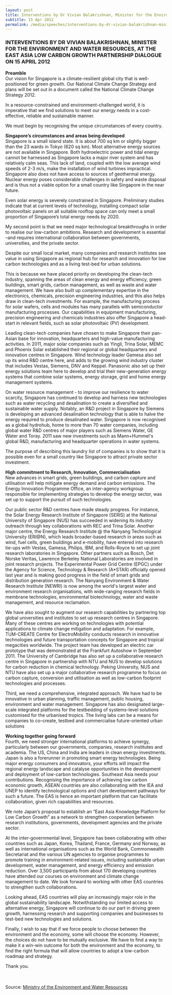 ```yaml
---
layout: post
title: Interventions by Dr Vivian Balakrishnan, Minister for the Environment and Water Resources, at the East Asia Low Carbon Growth Partnership Dialogue on 15 April 2012
subtitle: 15 Apr 2012
permalink: /media/speeches/interventions-by-dr-vivian-balakrishnan-minister-for-the-environment-and-water-resources-at-the-east-asia-low-carbon-growth-partnership-dialogue-on-15-april-2012
---
```


### INTERVENTIONS BY DR VIVIAN BALAKRISHNAN, MINISTER FOR THE ENVIRONMENT AND WATER RESOURCES, AT THE EAST ASIA LOW CARBON GROWTH PARTNERSHIP DIALOGUE ON 15 APRIL 2012

**Preamble**  
Our vision for Singapore is a climate-resilient global city that is well-positioned for green growth. Our National Climate Change Strategy and plans will be set out in a document called the National Climate Change Strategy 2012. 

In a resource-constrained and environment-challenged world, it is imperative that we find solutions to meet our energy needs in a cost-effective, reliable and sustainable manner. 

We must begin by recognising the unique circumstances of every country.

**Singapore’s circumstances and areas being developed**  
Singapore is a small island state. It is about 700 sq km or slightly bigger than the 23 wards in Tokyo (620 sq km). Most alternative energy sources are not available in Singapore. Both hydroelectric power and tidal energy cannot be harnessed as Singapore lacks a major river system and has relatively calm seas. This lack of land, coupled with the low average wind speeds of 2-3 m/s, make the installation of wind turbines impractical. Singapore also does not have access to sources of geothermal energy. Nuclear energy poses considerable challenges in safety and waste disposal and is thus not a viable option for a small country like Singapore in the near future. 

Even solar energy is severely constrained in Singapore. Preliminary studies indicate that at current levels of technology, installing compact solar photovoltaic panels on all suitable rooftop space can only meet a small proportion of Singapore’s total energy needs by 2020. 

My second point is that we need major technological breakthroughs in order to realise our low-carbon ambitions. Research and development is essential –and requires international collaboration between governments, universities, and the private sector. 

Despite our small local market, many companies and research institutes see value in using Singapore as regional hub for research and innovation for low carbon technologies and as a living test-bed for urban solutions. 

This is because we have placed priority on developing the clean-tech industry, spanning the areas of clean energy and energy efficiency, green buildings, smart grids, carbon management, as well as waste and water management. We have also built up complementary expertise in the electronics, chemicals, precision engineering industries, and this also helps draw in clean-tech investments. For example, the manufacturing process for solar wafers, cells and modules has many parallels with semiconductor manufacturing processes. Our capabilities in equipment manufacturing, precision engineering and chemicals industries also offer Singapore a head-start in relevant fields, such as solar photovoltaic (PV) development. 

Leading clean-tech companies have chosen to make Singapore their pan-Asian base for innovation, headquarters and high-value manufacturing activities. In 2011, major solar companies such as Yingli, Trina Solar, MEMC and Phoenix Solar established their regional or global headquarters and innovation centres in Singapore. Wind technology leader Gamesa also set up its wind R&D centre here, and adds to the growing wind industry cluster that includes Vestas, Siemens, DNV and Keppel. Panasonic also set up their energy solutions team here to develop and trial their new-generation energy systems that combine solar systems, energy storage, grid and home energy management systems. 

On water resource management - to improve our resilience to water scarcity, Singapore has continued to develop and harness new technologies such as water recycling and desalination to create a diversified and sustainable water supply. Notably, an R&D project in Singapore by Siemens is developing an advanced desalination technology that is able to halve the energy required to produce desalinated water. Singapore is now recognised as a global hydrohub, home to more than 70 water companies, including global water R&D centres of major players such as Siemens Water, GE Water and Toray. 2011 saw new investments such as Mann+Hummel's global R&D, manufacturing and headquarter operations in water systems. 

The purpose of describing this laundry list of companies is to show that it is possible even for a small country like Singapore to attract private sector investment.

**High commitment to Research, Innovation, CommerciaIisation**  
New advances in smart grids, green buildings, and carbon capture and utilisation will help mitigate energy demand and carbon emissions. The Energy Innovation Programme Office, an inter-agency workgroup responsible for implementing strategies to develop the energy sector, was set up to support the pursuit of such technologies. 

Our public sector R&D centres have made steady progress. For instance, the Solar Energy Research Institute of Singapore (SERIS) at the National University of Singapore (NUS) has succeeded in widening its industry outreach through key collaborations with REC and Trina Solar. Another major centre, the Energy Research Institute @ the Nanyang Technological University (ERI@N), which leads broader-based research in areas such as wind, fuel cells, green buildings and e-mobility, have entered into research tie-ups with Vestas, Gamesa, Philips, IBM, and Rolls-Royce to set up joint research laboratories in Singapore. Other partners such as Bosch, Det Norske Veritas, Lawrence Berkeley National Laboratories are involved in joint research projects. The Experimental Power Grid Centre (EPGC) under the Agency for Science, Technology & Research (A*STAR) officially opened last year and is making good progress in the field of smart grids and distribution generation research. The Nanyang Environment & Water Research Institute (NEWRI) is now among the world's largest water and environment research organisations, with wide-ranging research fields in membrane technologies, environmental biotechnology, water and waste management, and resource reclamation. 

We have also sought to augment our research capabilities by partnering top global universities and institutes to set up research centres in Singapore. Many of these centres are working on technologies with potential applications to climate change mitigation and adaptation. For example, TUM-CREATE Centre for ElectroMobility conducts research in innovative technologies and future transportation concepts for Singapore and tropical megacities worldwide. The project team has developed an electric car prototype that was demonstrated at the Frankfurt Autoshow in September 2011. The University of Cambridge has also set up a collaborative research centre in Singapore in partnership with NTU and NUS to develop solutions for carbon reduction in chemical technology. Peking University, NUS and NTU have also set up a major collaborative research programme to focus on carbon capture, conversion and utilisation as well as low-carbon footprint technologies and processes. 

Third, we need a comprehensive, integrated approach. We have had to be innovative in urban planning, traffic management, public housing, environment and water management. Singapore has also designated large-scale integrated platforms for the testbedding of systems-level solutions customised for the urbanised tropics. The living labs can be a means for companies to co-create, testbed and commercialise future-oriented urban solutions

**Working together going forward**  
Fourth, we need stronger international platforms to achieve synergy, particularly between our governments, companies, research institutes and academia. The US, China and India are leaders in clean energy investments. Japan is also a forerunner in promoting smart energy technologies. Being major energy consumers and innovators, your efforts will impact the regional energy landscape and catalyse opportunities in the development and deployment of low-carbon technologies. Southeast Asia needs your contributions. Recognising the importance of achieving low carbon economic growth, ASEAN countries are also collaborating with the IEA and UNEP to identify technological options and chart development pathways for such a future. The EAS is hence an important platform that can facilitate collaboration, given rich capabilities and resources. 

We note Japan’s proposal to establish an “East Asia Knowledge Platform for Low Carbon Growth” as a network to strengthen cooperation between research institutions, governments, development agencies and the private sector. 

At the inter-governmental level, Singapore has been collaborating with other countries such as Japan, Korea, Thailand, France, Germany and Norway, as well as international organisations such as the World Bank, Commonwealth Secretariat and the various UN agencies to organise programmes to promote training in environment-related issues, including sustainable urban development, water management, and energy efficiency and emission reduction. Over 3,500 participants from about 170 developing countries have attended our courses on environment and climate change management to date. We look forward to working with other EAS countries to strengthen such collaborations. 

Looking ahead, EAS countries will play an increasingly major role in the global sustainability landscape. Notwithstanding our limited access to alternative energy, Singapore will continue to do our part in driving green growth, harnessing research and supporting companies and businesses to test-bed new technologies and solutions. 

Finally, I wish to say that if we force people to choose between the environment and the economy, some will choose the economy. However, the choices do not have to be mutually exclusive. We have to find a way to make it a win-win outcome for both the environment and the economy, to find the right formula that will allow countries to adopt a low-carbon roadmap and strategy.

Thank you.
<br><br><br>


Source: [<a href="https://www.mewr.gov.sg/news" target="_blank">Ministry of the Environment and Water Resources</a>](https://www.mewr.gov.sg/news)